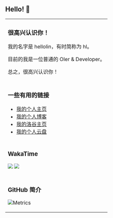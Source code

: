 ## Hello! 👋

<div align="center">

<table>

<tr><td>

### 很高兴认识你！

<p>我的名字是 hellolin，有时简称为 hl。</p>
<p>目前的我是一位普通的 OIer & Developer。</p>
<p>总之，很高兴认识你！</p>

</td></tr>

<tr><td>

### 一些有用的链接

- <a href="https://www.hellolin.cf/" target="_blank">我的个人主页</a>
- <a href="https://blog.hellolin.cf/" target="_blank">我的个人博客</a>
- <a href="https://www.luogu.com.cn/user/751017" target="_blank">我的洛谷主页</a>
- <a href="https://drive.hellolin.cf/" target="_blank">我的个人云盘</a>

</td></tr>

<tr><td>

### WakaTime

![](https://wakatime.com/share/@hellolin/4e6d84ed-cff9-45b1-bd01-fc545e3eb139.svg)
![](https://wakatime.com/share/@hellolin/af7ecab5-fdc4-410b-a829-6ad24fd9ac2e.svg)

</td></tr>

<tr><td>

### GitHub 简介

![Metrics](https://metrics.lecoq.io/hellolin-oi?template=classic&isocalendar=1&languages=1&stars=1&achievements=1&people=1&base=header%2C%20activity%2C%20community%2C%20repositories%2C%20metadata&base.indepth=false&base.hireable=false&base.skip=false&isocalendar=false&isocalendar.duration=full-year&languages=false&languages.limit=8&languages.threshold=0%25&languages.other=false&languages.colors=github&languages.sections=most-used&languages.indepth=false&languages.analysis.timeout=15&languages.analysis.timeout.repositories=7.5&languages.categories=markup%2C%20programming&languages.recent.categories=markup%2C%20programming&languages.recent.load=300&languages.recent.days=14&stars=false&stars.limit=4&people=false&people.limit=24&people.identicons=false&people.identicons.hide=false&people.size=28&people.types=followers%2C%20following&people.shuffle=false&calendar=false&calendar.limit=1&achievements=false&achievements.threshold=C&achievements.secrets=true&achievements.display=detailed&achievements.limit=0&config.timezone=Asia%2FShanghai&config.twemoji=true)

</td></tr>

</table>

</div>
